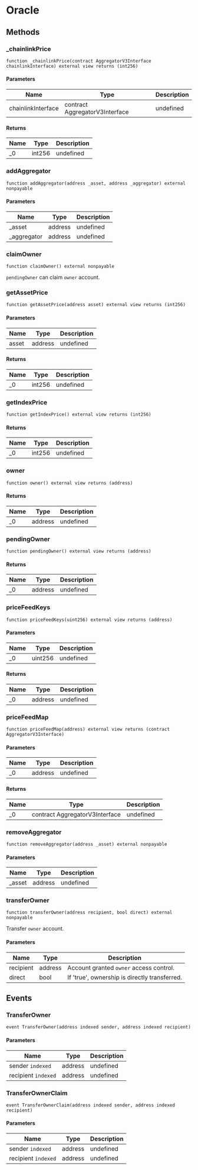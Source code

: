 # Oracle









## Methods

### _chainlinkPrice

```solidity
function _chainlinkPrice(contract AggregatorV3Interface chainlinkInterface) external view returns (int256)
```





#### Parameters

| Name | Type | Description |
|---|---|---|
| chainlinkInterface | contract AggregatorV3Interface | undefined

#### Returns

| Name | Type | Description |
|---|---|---|
| _0 | int256 | undefined

### addAggregator

```solidity
function addAggregator(address _asset, address _aggregator) external nonpayable
```





#### Parameters

| Name | Type | Description |
|---|---|---|
| _asset | address | undefined
| _aggregator | address | undefined

### claimOwner

```solidity
function claimOwner() external nonpayable
```

`pendingOwner` can claim `owner` account.




### getAssetPrice

```solidity
function getAssetPrice(address asset) external view returns (int256)
```





#### Parameters

| Name | Type | Description |
|---|---|---|
| asset | address | undefined

#### Returns

| Name | Type | Description |
|---|---|---|
| _0 | int256 | undefined

### getIndexPrice

```solidity
function getIndexPrice() external view returns (int256)
```






#### Returns

| Name | Type | Description |
|---|---|---|
| _0 | int256 | undefined

### owner

```solidity
function owner() external view returns (address)
```






#### Returns

| Name | Type | Description |
|---|---|---|
| _0 | address | undefined

### pendingOwner

```solidity
function pendingOwner() external view returns (address)
```






#### Returns

| Name | Type | Description |
|---|---|---|
| _0 | address | undefined

### priceFeedKeys

```solidity
function priceFeedKeys(uint256) external view returns (address)
```





#### Parameters

| Name | Type | Description |
|---|---|---|
| _0 | uint256 | undefined

#### Returns

| Name | Type | Description |
|---|---|---|
| _0 | address | undefined

### priceFeedMap

```solidity
function priceFeedMap(address) external view returns (contract AggregatorV3Interface)
```





#### Parameters

| Name | Type | Description |
|---|---|---|
| _0 | address | undefined

#### Returns

| Name | Type | Description |
|---|---|---|
| _0 | contract AggregatorV3Interface | undefined

### removeAggregator

```solidity
function removeAggregator(address _asset) external nonpayable
```





#### Parameters

| Name | Type | Description |
|---|---|---|
| _asset | address | undefined

### transferOwner

```solidity
function transferOwner(address recipient, bool direct) external nonpayable
```

Transfer `owner` account.



#### Parameters

| Name | Type | Description |
|---|---|---|
| recipient | address | Account granted `owner` access control.
| direct | bool | If &#39;true&#39;, ownership is directly transferred.



## Events

### TransferOwner

```solidity
event TransferOwner(address indexed sender, address indexed recipient)
```





#### Parameters

| Name | Type | Description |
|---|---|---|
| sender `indexed` | address | undefined |
| recipient `indexed` | address | undefined |

### TransferOwnerClaim

```solidity
event TransferOwnerClaim(address indexed sender, address indexed recipient)
```





#### Parameters

| Name | Type | Description |
|---|---|---|
| sender `indexed` | address | undefined |
| recipient `indexed` | address | undefined |



